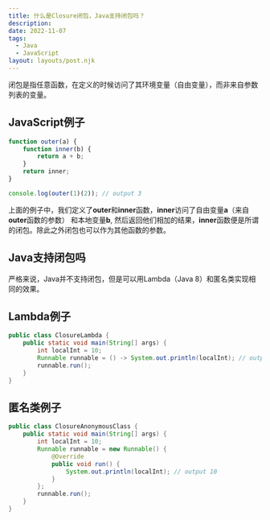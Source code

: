 ```yaml
---
title: 什么是Closure闭包，Java支持闭包吗？
description: 
date: 2022-11-07
tags:
  - Java
  - JavaScript
layout: layouts/post.njk
---
```

闭包是指任意函数，在定义的时候访问了其环境变量（自由变量），而非来自参数列表的变量。

## JavaScript例子

```js
function outer(a) {
    function inner(b) {
        return a + b;
    }
    return inner;
}

console.log(outer(1)(2)); // output 3
```

上面的例子中，我们定义了**outer**和**inner**函数，**inner**访问了自由变量**a**（来自**outer**函数的参数）
和本地变量**b**, 然后返回他们相加的结果，**inner**函数便是所谓的闭包。除此之外闭包也可以作为其他函数的参数。

## Java支持闭包吗

严格来说，Java并不支持闭包，但是可以用Lambda（Java 8）和匿名类实现相同的效果。

## Lambda例子
```java
public class ClosureLambda {
    public static void main(String[] args) {
        int localInt = 10;
        Runnable runnable = () -> System.out.println(localInt); // output 10
        runnable.run();
    }
}
```

## 匿名类例子
```java
public class ClosureAnonymousClass {
    public static void main(String[] args) {
        int localInt = 10;
        Runnable runnable = new Runnable() {
            @Override
            public void run() {
                System.out.println(localInt); // output 10
            }
        };
        runnable.run();
    }
}
```
